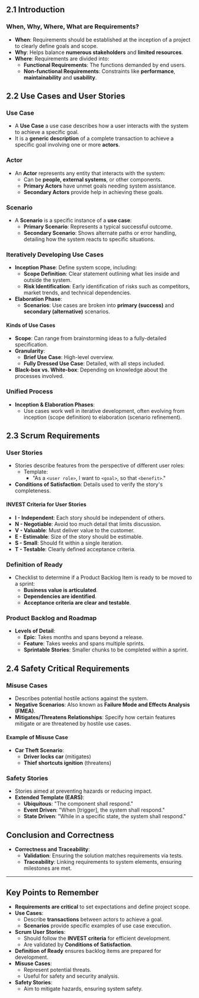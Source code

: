 ## 2.1 Introduction

### When, Why, Where, What are Requirements?

- **When**: Requirements should be established at the inception of a project to clearly define goals and scope.
- **Why**: Helps balance **numerous stakeholders** and **limited resources**.
- **Where**: Requirements are divided into:
  - **Functional Requirements**: The functions demanded by end users.
  - **Non-functional Requirements**: Constraints like **performance**, **maintainability** and **usability**.

## 2.2 Use Cases and User Stories

### Use Case

- A **Use Case** a use case describes how a user interacts with the system to achieve a specific goal.
- It is a **generic description** of a complete transaction to achieve a specific goal involving one or more **actors**.

### Actor

- An **Actor** represents any entity that interacts with the system:
  - Can be **people, external systems**, or other components.
  - **Primary Actors** have unmet goals needing system assistance.
  - **Secondary Actors** provide help in achieving these goals.

### Scenario

- A **Scenario** is a specific instance of a **use case**:
  - **Primary Scenario**: Represents a typical successful outcome.
  - **Secondary Scenario**: Shows alternate paths or error handling, detailing how the system reacts to specific situations.

### Iteratively Developing Use Cases

- **Inception Phase**: Define system scope, including:
  - **Scope Definition**: Clear statement outlining what lies inside and outside the system.
  - **Risk Identification**: Early identification of risks such as competitors, market trends, and technical dependencies.
- **Elaboration Phase**:
  - **Scenarios**: Use cases are broken into **primary (success)** and **secondary (alternative)** scenarios.

#### Kinds of Use Cases

- **Scope**: Can range from brainstorming ideas to a fully-detailed specification.
- **Granularity**:
  - **Brief Use Case**: High-level overview.
  - **Fully Dressed Use Case**: Detailed, with all steps included.
- **Black-box vs. White-box**: Depending on knowledge about the processes involved.

### Unified Process

- **Inception & Elaboration Phases**:
  - Use cases work well in iterative development, often evolving from inception (scope definition) to elaboration (scenario refinement).

## 2.3 Scrum Requirements

### User Stories

- Stories describe features from the perspective of different user roles:
  - Template:
    - "As a `<user role>`, I want to `<goal>`, so that `<benefit>`."
- **Conditions of Satisfaction**: Details used to verify the story's completeness.

#### INVEST Criteria for User Stories

- **I - Independent**: Each story should be independent of others.
- **N - Negotiable**: Avoid too much detail that limits discussion.
- **V - Valuable**: Must deliver value to the customer.
- **E - Estimable**: Size of the story should be estimable.
- **S - Small**: Should fit within a single iteration.
- **T - Testable**: Clearly defined acceptance criteria.

### Definition of Ready

- Checklist to determine if a Product Backlog Item is ready to be moved to a sprint:
  - **Business value is articulated**.
  - **Dependencies are identified**.
  - **Acceptance criteria are clear and testable**.

### Product Backlog and Roadmap

- **Levels of Detail**:
  - **Epic**: Takes months and spans beyond a release.
  - **Feature**: Takes weeks and spans multiple sprints.
  - **Sprintable Stories**: Smaller chunks to be completed within a sprint.

## 2.4 Safety Critical Requirements

### Misuse Cases

- Describes potential hostile actions against the system.
- **Negative Scenarios**: Also known as **Failure Mode and Effects Analysis (FMEA)**.
- **Mitigates/Threatens Relationships**: Specify how certain features mitigate or are threatened by hostile use cases.

#### Example of Misuse Case

- **Car Theft Scenario**:
  - **Driver locks car** (mitigates)
  - **Thief shortcuts ignition** (threatens)

### Safety Stories

- Stories aimed at preventing hazards or reducing impact.
- **Extended Template (EARS)**:
  - **Ubiquitous**: "The component shall respond."
  - **Event Driven**: "When [trigger], the system shall respond."
  - **State Driven**: "While in a specific state, the system shall respond."

## Conclusion and Correctness

- **Correctness and Traceability**:
  - **Validation**: Ensuring the solution matches requirements via tests.
  - **Traceability**: Linking requirements to system elements, ensuring milestones are met.

---

## Key Points to Remember

- **Requirements are critical** to set expectations and define project scope.
- **Use Cases**:
  - Describe **transactions** between actors to achieve a goal.
  - **Scenarios** provide specific examples of use case execution.
- **Scrum User Stories**:
  - Should follow the **INVEST criteria** for efficient development.
  - Are validated by **Conditions of Satisfaction**.
- **Definition of Ready** ensures backlog items are prepared for development.
- **Misuse Cases**:
  - Represent potential threats.
  - Useful for safety and security analysis.
- **Safety Stories**:
  - Aim to mitigate hazards, ensuring system safety.
